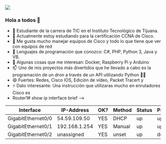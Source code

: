 ![](https://images.cooltext.com/5508903.png)
### Hola a todos 👋



- 🔭 Estudiante de la carrera de TIC en el Instituto Tecnológico de Tijuana.
- 🌱 Actualmente estoy estudiando para la certificación CCNA de Cisco.
- 👯 Me gusta mucho manejar equipos de Cisco y todo lo que tiene que ver con equipos de red
- 🤔 Lenguajes de programación que conozco: C#, PHP, Python 3, Java y VB.
- 💬 Algunas cosas que me interesan: Docker, Raspberry Pi y Arduino
- 📫 Uno de mis proyectos más divertidos que he llevado a cabo es la programación de un dron a través de un API utilizando Python 🐍🚁
- 😄 Fuertes: Redes, Cisco IOS, Edición de vídeo, Packet Tracert y 
- ⚡ Dato interesante: Una instrucción que utilizaras mucho en enrutadores Cisco es
- Router1# show ip interface brief
-->


| Interface          | IP-Address    | OK? | Method | Status | Protocol |
|--------------------|---------------|-----|--------|--------|----------|
| GigabitEthernet0/0 | 54.59.109.50  | YES | DHCP   | up     | up       |
| GigabitEthernet0/1 | 192.168.1.254 | YES | Manual | up     | up       |
| GigabitEthernet0/2 | unassigned    | YES | unset  | up     | down     |
